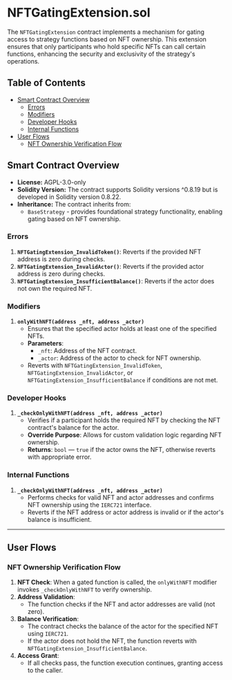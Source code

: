 # NFTGatingExtension.sol

The `NFTGatingExtension` contract implements a mechanism for gating access to strategy functions based on NFT ownership. This extension ensures that only participants who hold specific NFTs can call certain functions, enhancing the security and exclusivity of the strategy's operations.

## Table of Contents
- [Smart Contract Overview](#smart-contract-overview)
  - [Errors](#errors)
  - [Modifiers](#modifiers)
  - [Developer Hooks](#developer-hooks)
  - [Internal Functions](#internal-functions)
- [User Flows](#user-flows)
  - [NFT Ownership Verification Flow](#nft-ownership-verification-flow)

## Smart Contract Overview

- **License:** AGPL-3.0-only
- **Solidity Version:** The contract supports Solidity versions ^0.8.19 but is developed in Solidity version 0.8.22.
- **Inheritance:** The contract inherits from:
  - `BaseStrategy` - provides foundational strategy functionality, enabling gating based on NFT ownership.

### Errors

1. **`NFTGatingExtension_InvalidToken()`**: Reverts if the provided NFT address is zero during checks.
2. **`NFTGatingExtension_InvalidActor()`**: Reverts if the provided actor address is zero during checks.
3. **`NFTGatingExtension_InsufficientBalance()`**: Reverts if the actor does not own the required NFT.

### Modifiers

1. **`onlyWithNFT(address _nft, address _actor)`**
   - Ensures that the specified actor holds at least one of the specified NFTs.
   - **Parameters**:
     - `_nft`: Address of the NFT contract.
     - `_actor`: Address of the actor to check for NFT ownership.
   - Reverts with `NFTGatingExtension_InvalidToken`, `NFTGatingExtension_InvalidActor`, or `NFTGatingExtension_InsufficientBalance` if conditions are not met.

### Developer Hooks

1. **`_checkOnlyWithNFT(address _nft, address _actor)`**
   - Verifies if a participant holds the required NFT by checking the NFT contract's balance for the actor.
   - **Override Purpose**: Allows for custom validation logic regarding NFT ownership.
   - **Returns**: `bool` — `true` if the actor owns the NFT, otherwise reverts with appropriate error.

### Internal Functions

1. **`_checkOnlyWithNFT(address _nft, address _actor)`**
   - Performs checks for valid NFT and actor addresses and confirms NFT ownership using the `IERC721` interface.
   - Reverts if the NFT address or actor address is invalid or if the actor's balance is insufficient.

---

## User Flows

### NFT Ownership Verification Flow

1. **NFT Check**: When a gated function is called, the `onlyWithNFT` modifier invokes `_checkOnlyWithNFT` to verify ownership.
2. **Address Validation**:
   - The function checks if the NFT and actor addresses are valid (not zero).
3. **Balance Verification**:
   - The contract checks the balance of the actor for the specified NFT using `IERC721`.
   - If the actor does not hold the NFT, the function reverts with `NFTGatingExtension_InsufficientBalance`.
4. **Access Grant**:
   - If all checks pass, the function execution continues, granting access to the caller.
